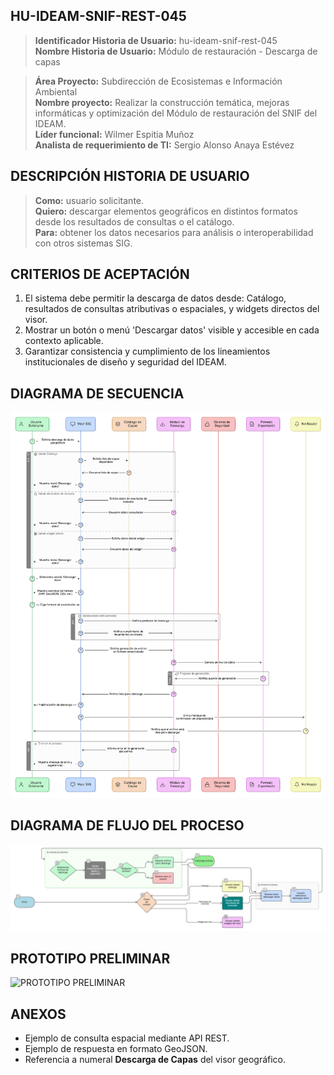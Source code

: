 ## HU-IDEAM-SNIF-REST-045

> **Identificador Historia de Usuario:** hu-ideam-snif-rest-045 \
> **Nombre Historia de Usuario:** Módulo de restauración - Descarga de capas

> **Área Proyecto:** Subdirección de Ecosistemas e Información Ambiental \
> **Nombre proyecto:** Realizar la construcción temática, mejoras informáticas y optimización del Módulo de restauración del SNIF del IDEAM. \
> **Líder funcional:** Wilmer Espitia Muñoz\
> **Analista de requerimiento de TI:** Sergio Alonso Anaya Estévez

## DESCRIPCIÓN HISTORIA DE USUARIO

> **Como:** usuario solicitante. \
> **Quiero:**  descargar elementos geográficos en distintos formatos desde los resultados de consultas o el catálogo. \
> **Para:** obtener los datos necesarios para análisis o interoperabilidad con otros sistemas SIG.

## CRITERIOS DE ACEPTACIÓN

   1. El sistema debe permitir la descarga de datos desde: Catálogo, resultados de consultas atributivas o espaciales, y widgets directos del visor.  
   2. Mostrar un botón o menú 'Descargar datos' visible y accesible en cada contexto aplicable.
   3. Garantizar consistencia y cumplimiento de los lineamientos institucionales de diseño y seguridad del IDEAM.

## DIAGRAMA DE SECUENCIA

![IMAGEN DIAGRAMA DE SECUENCIA](assets/secuencia-hu-ideam-snif-rest-045.png)

## DIAGRAMA DE FLUJO DEL PROCESO

![IMAGEN DIAGRAMA DE FLUJO DEL PROCESO](assets/actividades-hu-ideam-snif-rest-045.png)

## PROTOTIPO PRELIMINAR

![PROTOTIPO PRELIMINAR](assets/wireframe-hu-ideam-snif-rest-045.png)

## ANEXOS

- Ejemplo de consulta espacial mediante API REST.
- Ejemplo de respuesta en formato GeoJSON.
- Referencia a numeral **Descarga de Capas** del visor geográfico.
